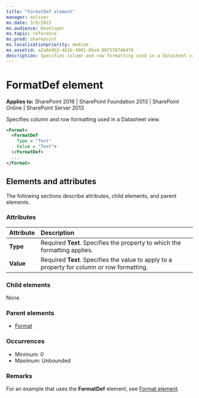 ```yaml
---
title: "FormatDef element"
manager: soliver
ms.date: 3/9/2015
ms.audience: Developer
ms.topic: reference
ms.prod: sharepoint
ms.localizationpriority: medium
ms.assetid: a2a0a9b3-461b-4901-85e4-88f578748470
description: Specifies column and row formatting used in a Datasheet view.
---
```


# FormatDef element

**Applies to:** SharePoint 2016 | SharePoint Foundation 2013 | SharePoint Online | SharePoint Server 2013
  
Specifies column and row formatting used in a Datasheet view.
  
```XML
<Format>
  <FormatDef
    Type = "Text"
    Value = "Text">
  </FormatDef>
  ...
</Format>
```

## Elements and attributes

The following sections describe attributes, child elements, and parent elements.

### Attributes

|**Attribute**|**Description**|
|:-----|:-----|
|**Type** <br/> |Required **Text**. Specifies the property to which the formatting applies.  <br/> |
|**Value** <br/> |Required **Text**. Specifies the value to apply to a property for column or row formatting.  <br/> |
   
### Child elements

None
   
### Parent elements

- [Format](format-element.md)
   
### Occurrences

- Minimum: 0
- Maximum: Unbounded
   
### Remarks

For an example that uses the **FormatDef** element, see [Format element](format-element.md). 
  

